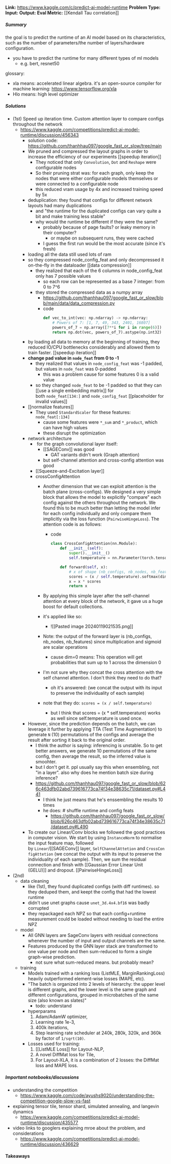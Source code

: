 **Link:** https://www.kaggle.com/c/predict-ai-model-runtime
**Problem Type:** 
**Input:** 
**Output:** 
**Eval Metric:** [[Kendall Tau correlation]]
##### Summary
the goal is to predict the runtime of an AI model based on its characteristics, such as the number of parameters/the number of layers/hardware configuration.
- you have to predict the runtime for many different types of ml models
	- e.g. bert, resnet50

glossary:
- xla means: accelerated linear algebra. it's an open-source compiler for machine learning: https://www.tensorflow.org/xla
- Hlo means: high level optimizer
##### Solutions
- (1st) Speed up iteration time. Custom attention layer to compare configs throughout the network
	-  https://www.kaggle.com/competitions/predict-ai-model-runtime/discussion/456343
		- solution code: https://github.com/thanhhau097/google_fast_or_slow/tree/main
		- We pruned and compressed the layout graphs in order to increase the efficiency of our experiments [[speedup iteration]]
			- They noticed that only `Convolution`, `Dot` and `Reshape` were configurable nodes
			- So their pruning strat was: for each graph, only keep the nodes that were either configurable models themselves or were connected to a configurable node
			- this reduced vram usage by 4x and increased training speed by 5x
		- deduplication: they found that configs for different network layouts had many duplications
			- and "the runtime for the duplicated configs can vary quite a bit and make training less stable"
			- why would the runtime be different if they were the same?
				- probably because of page faults? or leaky memory in their computer?
					- or maybe on subsequent runs, they were cached
				- I guess the first run would be the most accurate (since it's fresh)
		- loading all the data still used lots of ram
		- so they compressed node_config_feat and only decompressed it on-the-fly in the dataloader [[data compression]]
			- they realized that each of the 6 columns in node_config_feat only has 7 possible values
				- so each row can be represented as a base 7 integer: from 0 to 7^6
			- they stored the compressed data as a numpy array
				- https://github.com/thanhhau097/google_fast_or_slow/blob/main/data/data_compression.py
				- code
					```python
					def vec_to_int(vec: np.ndarray) -> np.ndarray:
					    # Powers of 7: [1, 7, 49, 343, 2401, 16807]
					    powers_of_7 = np.array([7**i for i in range(6)])
					    return np.dot(vec, powers_of_7).astype(np.int32)
					```
		- by loading all data to memory at the beginning of training, they reduced IO/CPU bottlenecks considerably and allowed them to train faster. [[speedup iteration]]
		- **change pad value in `node_feat` from 0 to -1**
			- they realized that values in `node_config_feat` was -1 padded, but values in `node_feat` was 0-padded
				- this was a problem cause for some features 0 is a valid value
			- so they changed `node_feat` to be -1 padded so that they can [[use a single embedding matrix]] for both `node_feat[134:]` and `node_config_feat` [[placeholder for invalid values]]
		- [[normalize features]]
			- They used `StandardScaler` for these features: `node_feat[:134]`
				- cause some features were `*_sum` and `*_product`, which can have high values
				- these disrupt the optimization
		- network architecture
			-  for the graph convolutional layer itself:
				- [[SAGEConv]] was good
					- GAT variants didn't work (Graph attention)
				- but self-channel attention and cross-config attention was good
			- [[Squeeze-and-Excitation layer]]
			- crossConfigAttention
				- Another dimension that we can exploit attention is the batch plane (cross-configs). We designed a very simple block that allows the model to explicitly "compare" each config against the others throughout the network. We found this to be much better than letting the model infer for each config individually and only compare them implicitly via the loss function (`PairwiseHingeLoss`). The attention code is as follows:
					- code
						```python
						class CrossConfigAttention(nn.Module):
						    def __init__(self):
						        super().__init__()
						        self.temperature = nn.Parameter(torch.tensor(0.5))
						
						    def forward(self, x):
						        # x of shape (nb_configs, nb_nodes, nb_features)
						        scores = (x / self.temperature).softmax(dim=0)
						        x = x * scores
						        return x
						```
	
				- By applying this simple layer after the self-channel attention at every block of the network, it gave us a huge boost for default collections.
				- it's applied like so:
					- ![[Pasted image 20240119021535.png]]
				- Note: the output of the forward layer is (nb_configs, nb_nodes, nb_features) since multiplication and sigmoid are scalar operations
					- cause dim=0 means: This operation will get probabilities that sum up to 1 across the dimension 0
				- I'm not sure why they concat the cross attention with the self channel attention. I don't think they need to do that?
					- oh it's answered: (we concat the output with its input to preserve the individuality of each sample)
				- note that they do: `scores = (x / self.temperature)`
					- but I think that scores = (x * self.temperature) works as well since self.temperature is used once.
		- However, since the prediction depends on the batch, we can leverage it further by applying TTA (Test Time Augmentation) to generate `N` (10) permutations of the configs and average the result after sorting it back to the original order.
			- I think the author is saying: inferencing is unstable. So to get better answers, we generate 10 permutations of the same config, then average the result, so the inferred value is smoohter.
			- but I don't get it. ppl usually say this when ensembling, not "in a layer". also why does he mention batch size during inference?
			- https://github.com/thanhhau097/google_fast_or_slow/blob/626c463dfb02abd739616773ca74f34e38635c71/dataset.py#L441
				- I think he just means that he's enssembling the results 10 times
				- he does: # shuffle runtime and config feats
					- https://github.com/thanhhau097/google_fast_or_slow/blob/626c463dfb02abd739616773ca74f34e38635c71/dataset.py#L490
		- To create our Linear/Conv blocks we followed the good practices in computer vision. We start by using `InstanceNorm` to normalise the input feature map, followed by `Linear`/[[SAGEConv]] layer, `SelfChannelAttetion` and `CrossConfigAttetion` (we concat the output with its input to preserve the individuality of each sample). Then, we sum the residual connection and finish with [[Gaussian Error Linear Unit (GELU)]] and dropout.
		[[PairwiseHingeLoss]]
- (2nd)
	- data cleaning
		- like (1st), they found duplicated configs (with diff runtimes). so they deduped them, and keept the config that had the lowest runtime
		- didn't use unet graphs cause `unet_3d.4x4.bf16` was badly corrupted
		- they repackaged each NPZ so that each config+runtime measurement could be loaded without needing to load the entire NPZ
	- model
		- All GNN layers are SageConv layers with residual connections whenever the number of input and output channels are the same.
		- Features produced by the GNN layer stack are transformed to one value per node and then sum-reduced to form a single graph-wise prediction.
			- not sure what sum-reduced means. but probably mean?
	- training
		- Models trained with a ranking loss (ListMLE, MarginRankingLoss) heavily outperformed element-wise losses (MAPE, etc).
		- "The batch is organized into 2 levels of hierarchy: the upper level is different graphs, and the lower level is the same graph and different configurations, grouped in microbatches of the same size (also known as slates)"
			- todo: understand
		- hyperparams
			1. Adam/AdamW optimizer,
			2. Learning rate 1e-3,
			3. 400k iterations,
			4. Step learning rate scheduler at 240k, 280k, 320k, and 360k by factor of `1/sqrt(10)`.
		- Losses used for training:
			1. [[ListMLE Loss]] for Layout-NLP,
			2. A novel DiffMat loss for Tile,
			3. For Layout-XLA, it is a combination of 2 losses: the DiffMat loss and MAPE loss.

##### Important notebooks/discussions
- understanding the competition
	- https://www.kaggle.com/code/ayushs9020/understanding-the-competition-google-slow-vs-fast
- explaining tensor tile, tensor shard, simulated annealing, and langevin dynamics
	- https://www.kaggle.com/competitions/predict-ai-model-runtime/discussion/435577
- video links to googlers explaining mroe about the problem, and considerations
	- https://www.kaggle.com/competitions/predict-ai-model-runtime/discussion/436629

#### Takeaways